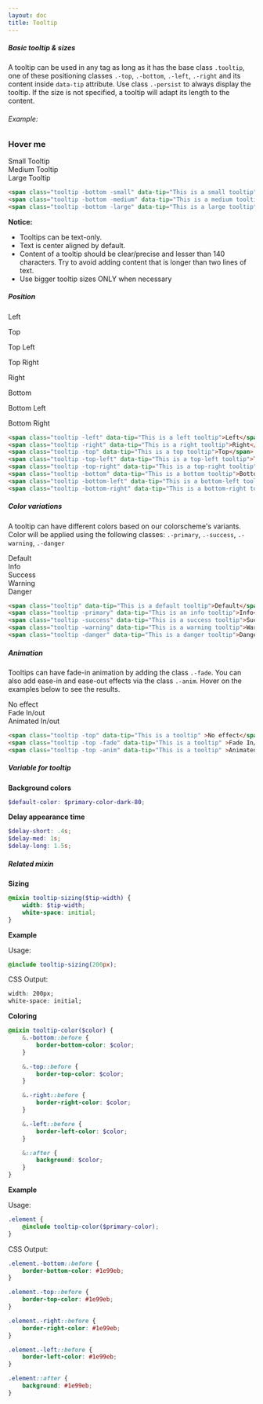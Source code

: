 ```yaml
---
layout: doc
title: Tooltip
---
```


<h5 class="section-title">Basic tooltip &amp; sizes</h5>

<p>A tooltip can be used in any tag as long as it has the base class <code>.tooltip</code>, one of these positioning classes <code>.-top</code>, <code>.-bottom</code>, <code>.-left</code>, <code>.-right</code> and its content inside <code>data-tip</code> attribute. Use class <code>.-persist</code> to always display the tooltip. If the size is not specified, a tooltip will adapt its length to the content.</p>

<h6>Example:</h6>
<div class="tooltip-demo">
  <div class="container-fluid">
    <div class="row">
      <div class="cols-12 tooltip-basic">
        <h3 data-tip="This is a tooltip" class="tooltip -top">Hover me</h3>
      </div>
    </div>
    <div class="row">
      <div class="cols-6">
        <span data-tip="This is a small tooltip" class="tooltip -bottom -persist -small">Small Tooltip</span>
      </div>
      <div class="cols-6">
        <span data-tip="This is a medium tooltip" class="tooltip -bottom -persist -medium">Medium Tooltip</span>
      </div>
    </div>
    <div class="row -large-tooltip">
      <div class="cols-12">
        <span data-tip="This is a large tooltip" class="tooltip -bottom -persist -large">Large Tooltip</span>
      </div>
    </div>
  </div>
</div>

```html
<span class="tooltip -bottom -small" data-tip="This is a small tooltip" >Small Tooltip</span>
<span class="tooltip -bottom -medium" data-tip="This is a medium tooltip" >Medium Tooltip</span>
<span class="tooltip -bottom -large" data-tip="This is a large tooltip" >Large Tooltip</span>
```

<div class="notice-msg">
  <strong>Notice:</strong>
  <ul>
    <li>Tooltips can be text-only.</li>
    <li>Text is center aligned by default.</li>
    <li>Content of a tooltip should be clear/precise and lesser than 140 characters. Try to avoid adding content that is longer than two lines of text.</li>
    <li>Use bigger tooltip sizes ONLY when necessary</li>
  </ul>
</div>

<h5 class="section-title">Position</h5>

<div class="tooltip-demo -position">
  <span data-tip="This is a left tooltip" class="tooltip -left -persist">Left</span>

  <span data-tip="This is a top tooltip" class="tooltip -top -persist">Top</span>

  <span data-tip="This is a top-left tooltip" class="tooltip -top-left -persist">Top Left</span>

  <span data-tip="This is a top-right tooltip" class="tooltip -top-right -persist">Top Right</span>

  <span data-tip="This is a right tooltip" class="tooltip -right -persist">Right</span>

  <span data-tip="This is a bottom tooltip" class="tooltip -bottom -persist">Bottom</span>

  <span data-tip="This is a bottom-left tooltip" class="tooltip -bottom-left -persist">Bottom Left</span>

  <span data-tip="This is a bottom-right tooltip" class="tooltip -bottom-right -persist">Bottom Right</span>
</div>

```html
<span class="tooltip -left" data-tip="This is a left tooltip">Left</span>
<span class="tooltip -right" data-tip="This is a right tooltip">Right</span>
<span class="tooltip -top" data-tip="This is a top tooltip">Top</span>
<span class="tooltip -top-left" data-tip="This is a top-left tooltip">Top Left</span>
<span class="tooltip -top-right" data-tip="This is a top-right tooltip">Top Right</span>
<span class="tooltip -bottom" data-tip="This is a bottom tooltip">Bottom</span>
<span class="tooltip -bottom-left" data-tip="This is a bottom-left tooltip">Bottom Left</span>
<span class="tooltip -bottom-right" data-tip="This is a bottom-right tooltip">Bottom Right</span>
```

<h5 class="section-title">Color variations</h5>
<p>A tooltip can have different colors based on our colorscheme's variants. Color will be applied using the following classes: <code>.-primary</code>, <code>.-success</code>, <code>.-warning</code>, <code>.-danger</code></p>

<div class="tooltip-demo -color">
  <div class="row">
    <div class="cols-12">
      <span class="tooltip -top -persist" data-tip="This is a default tooltip">Default</span>
    </div>
  </div>
  <div class="row">
    <div class="cols-6">
      <span class="tooltip -primary -top -persist" data-tip="This is an info tooltip">Info</span>
    </div>
    <div class="cols-6">
      <span class="tooltip -success -top -persist" data-tip="This is a success tooltip">Success</span>
    </div>
  </div>
  <div class="row">
    <div class="cols-6">
      <span class="tooltip -warning -top -persist" data-tip="This is a warning tooltip">Warning</span>
    </div>
    <div class="cols-6">
      <span class="tooltip -danger -top -persist" data-tip="This is a danger tooltip">Danger</span>
    </div>
  </div>
</div>

```html
<span class="tooltip" data-tip="This is a default tooltip">Default</span>
<span class="tooltip -primary" data-tip="This is an info tooltip">Info</span>
<span class="tooltip -success" data-tip="This is a success tooltip">Success</span>
<span class="tooltip -warning" data-tip="This is a warning tooltip">Warning</span>
<span class="tooltip -danger" data-tip="This is a danger tooltip">Danger</span>
```

<h5 class="section-title">Animation</h5>
<p>Tooltips can have fade-in animation by adding the class <code>.-fade</code>. You can also add ease-in and ease-out effects via the class <code>.-anim</code>. Hover on the examples below to see the results.</p>

<div class="tooltip-demo -animation container-fluid">
  <div class="cols-4">
    <span data-tip="This is a tooltip" class="tooltip -top">No effect</span>
  </div>
  <div class="cols-4">
    <span data-tip="This is a tooltip" class="tooltip -top -fade">Fade In/out</span>
  </div>
  <div class="cols-4">
    <span data-tip="This is a tooltip" class="tooltip -top -anim">Animated In/out</span>
  </div>
</div>

```html
<span class="tooltip -top" data-tip="This is a tooltip" >No effect</span>
<span class="tooltip -top -fade" data-tip="This is a tooltip" >Fade In/out</span>
<span class="tooltip -top -anim" data-tip="This is a tooltip" >Animated In/out</span>
```

<h5 class="section-title">Variable for tooltip</h5>

**Background colors**

```scss
$default-color: $primary-color-dark-80;
```

**Delay appearance time**

```scss
$delay-short: .4s;
$delay-med: 1s;
$delay-long: 1.5s;
```

<h5 class="section-title">Related mixin</h5>

**Sizing**

```scss
@mixin tooltip-sizing($tip-width) {
    width: $tip-width;
    white-space: initial;
}
```
**Example**

Usage:

```scss
@include tooltip-sizing(200px);
```

CSS Output:

```css
width: 200px;
white-space: initial;
```

**Coloring**

```scss
@mixin tooltip-color($color) {
    &.-bottom::before {
        border-bottom-color: $color;
    }

    &.-top::before {
        border-top-color: $color;
    }

    &.-right::before {
        border-right-color: $color;
    }

    &.-left::before {
        border-left-color: $color;
    }

    &::after {
        background: $color;
    }
}
```
**Example**

Usage:

```scss
.element {
    @include tooltip-color($primary-color);
}
```

CSS Output:

```css
.element.-bottom::before {
    border-bottom-color: #1e99eb;
}

.element.-top::before {
    border-top-color: #1e99eb;
}

.element.-right::before {
    border-right-color: #1e99eb;
}

.element.-left::before {
    border-left-color: #1e99eb;
}

.element::after {
    background: #1e99eb;
}
```
